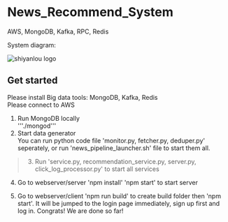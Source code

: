 # News_Recommend_System
AWS, MongoDB, Kafka, RPC, Redis


System diagram:

![shiyanlou logo](https://github.com/XinxinTang/News_Recommendation_System-AWS/blob/master/Images/News-kafka.png)

## Get started <br>
Please install Big data tools: MongoDB, Kafka, Redis <br>
Please connect to AWS

1. Run MongoDB locally <br>
'''./mongod''' <br>
2. Start data generator <br>
You can run python code file 'monitor.py, fetcher.py, deduper.py' seperately, or
run 'news_pipeline_launcher.sh' file to start them all.

>3. Run 'service.py, recommendation_service.py, server.py, click_log_processor.py' to start all services <br>

4. Go to webserver/server 'npm install'  'npm start' to start server <br>

5. Go to webserver/client 'npm run build' to create build folder then 'npm start'. It will be jumped to the login page immediately, sign up first and log in. Congrats! We are done so far! <br>



